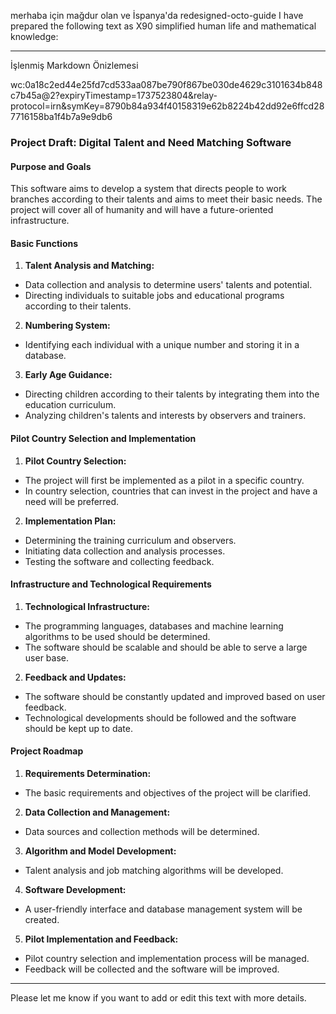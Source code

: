 merhaba için mağdur olan ve İspanya'da redesigned-octo-guide
I have prepared the following text as X90 simplified human life and mathematical knowledge:

---

İşlenmiş Markdown Önizlemesi

wc:0a18c2ed44e25fd7cd533aa087be790f867be030de4629c3101634b848c7b45a@2?expiryTimestamp=1737523804&relay-protocol=irn&symKey=8790b84a934f40158319e62b8224b42dd92e6ffcd287716158ba1f4b7a9e9db6
### Project Draft: Digital Talent and Need Matching Software

#### Purpose and Goals
This software aims to develop a system that directs people to work branches according to their talents and aims to meet their basic needs. The project will cover all of humanity and will have a future-oriented infrastructure.

#### Basic Functions
1. **Talent Analysis and Matching:**
- Data collection and analysis to determine users' talents and potential.
- Directing individuals to suitable jobs and educational programs according to their talents.

2. **Numbering System:**
- Identifying each individual with a unique number and storing it in a database.

3. **Early Age Guidance:**
- Directing children according to their talents by integrating them into the education curriculum.
- Analyzing children's talents and interests by observers and trainers.

 #### Pilot Country Selection and Implementation
1. **Pilot Country Selection:**
- The project will first be implemented as a pilot in a specific country.
- In country selection, countries that can invest in the project and have a need will be preferred.

2. **Implementation Plan:**
- Determining the training curriculum and observers.
- Initiating data collection and analysis processes.
- Testing the software and collecting feedback.

#### Infrastructure and Technological Requirements
1. **Technological Infrastructure:**
- The programming languages, databases and machine learning algorithms to be used should be determined.
- The software should be scalable and should be able to serve a large user base.

2. **Feedback and Updates:**
- The software should be constantly updated and improved based on user feedback.
- Technological developments should be followed and the software should be kept up to date.

 #### Project Roadmap
1. **Requirements Determination:**
- The basic requirements and objectives of the project will be clarified.
2. **Data Collection and Management:**
- Data sources and collection methods will be determined.
3. **Algorithm and Model Development:**
- Talent analysis and job matching algorithms will be developed.
4. **Software Development:**
- A user-friendly interface and database management system will be created.
5. **Pilot Implementation and Feedback:**
- Pilot country selection and implementation process will be managed.
- Feedback will be collected and the software will be improved.

---

Please let me know if you want to add or edit this text with more details.
